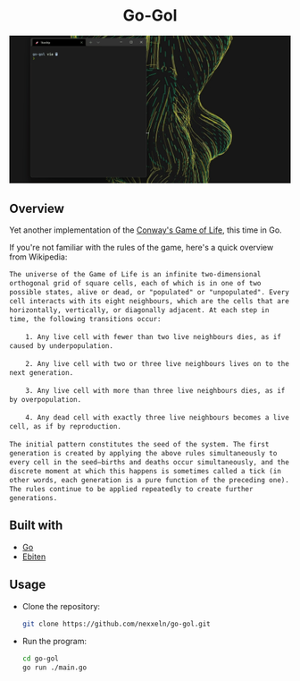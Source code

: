 <h1 align="center">Go-Gol</h1>

![demo](https://github.com/nexxeln/go-gol/blob/main/images/demo.gif?raw=true)

## Overview

Yet another implementation of the [Conway's Game of Life](https://en.wikipedia.org/wiki/Conway%27s_Game_of_Life), this time in Go.

If you're not familiar with the rules of the game, here's a quick overview from Wikipedia:

```
The universe of the Game of Life is an infinite two-dimensional orthogonal grid of square cells, each of which is in one of two possible states, alive or dead, or "populated" or "unpopulated". Every cell interacts with its eight neighbours, which are the cells that are horizontally, vertically, or diagonally adjacent. At each step in time, the following transitions occur:

    1. Any live cell with fewer than two live neighbours dies, as if caused by underpopulation.

    2. Any live cell with two or three live neighbours lives on to the next generation.

    3. Any live cell with more than three live neighbours dies, as if by overpopulation.

    4. Any dead cell with exactly three live neighbours becomes a live cell, as if by reproduction.

The initial pattern constitutes the seed of the system. The first generation is created by applying the above rules simultaneously to every cell in the seed—births and deaths occur simultaneously, and the discrete moment at which this happens is sometimes called a tick (in other words, each generation is a pure function of the preceding one). The rules continue to be applied repeatedly to create further generations.
```

## Built with

- [Go](https://golang.org/)
- [Ebiten](https://github.com/hajimehoshi/ebiten)

## Usage

- Clone the repository:

  ```bash
  git clone https://github.com/nexxeln/go-gol.git
  ```

- Run the program:

  ```bash
  cd go-gol
  go run ./main.go
  ```

